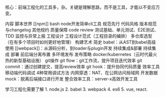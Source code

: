 核心：前端工程化的工具多，杂。关键是理解思路，而不是工具，才能以不变应万变。

内容
	脚本世界
		[[npm]] 
		bash
		node开发简单cli工具
	规范先行
		代码风格
		版本规范与changelog
		其他规约
	质量保障
		code review
		测试基础、单元测试、E2E测试、TDD
		监控与异常上报
	工程设计
		工程设计范式（工程目录的编排）
		多仓库选型（在有多个项目时如何更好地管理）
	构建艺术
		简史
		babel：从AST到babel高级使用
		[[webpack]]：从源码分析，到loader与plugin开发
	持续集成&部署
		持续集成
		部署
			前后端分离布置
			多环境发布
			发布策略
		docker/kubernetes（云时代最火热的新型基础设施）
	git操作
		git flow：git工作流，提升项目迭代效率
		git commit：通过创建提交，提高review效率
		git hook：提升协同代码质量
	效率工具
		移动端代码调试
			4种常用调试方法
		内网穿透：NAT、在公网访问局域网
		开发数据mock：脱离后端接口进行开发
		整合效率工具：server-x高效开发工具

学习工程化需要了解
	1. node.js
	2. babel 
	3. webpack
	4. es6
	5. vue, react.